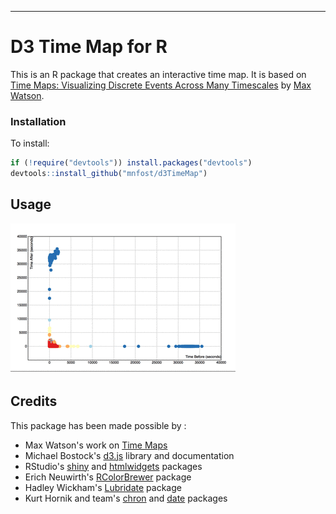 ___

# D3 Time Map for R

This is an R package that creates an interactive time map. It is based on [Time Maps: Visualizing Discrete Events Across Many Timescales](https://districtdatalabs.silvrback.com/time-maps-visualizing-discrete-events-across-many-timescales) by [Max Watson](https://github.com/maxcw/time-maps).



### Installation

To install:

```r
if (!require("devtools")) install.packages("devtools")
devtools::install_github("mnfost/d3TimeMap")
```
## Usage

![d3TimeMap-example](https://github.com/mnfost/d3TimeMap/blob/master/inst/d3TimeMap-example.gif)


## Credits

This package has been made possible by :

- Max Watson's work on [Time Maps](https://districtdatalabs.silvrback.com/time-maps-visualizing-discrete-events-across-many-timescales)
- Michael Bostock's [d3.js](https://d3js.org/) library and documentation
- RStudio's [shiny](http://shiny.rstudio.com/) and [htmlwidgets](http://www.htmlwidgets.org/) packages
- Erich Neuwirth's [RColorBrewer](https://cran.r-project.org/web/packages/RColorBrewer/index.html) package
- Hadley Wickham's [Lubridate](https://github.com/hadley/lubridate) package
- Kurt Hornik and team's [chron](https://cran.r-project.org/web/packages/chron/index.html) and [date](https://cran.r-project.org/web/packages/date/date.pdf) packages


